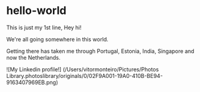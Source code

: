 # hello-world
This is just my 1st line, Hey hi!

We're all going somewhere in this world.

Getting there has taken me through Portugal, Estonia, India, Singapore and now the
Netherlands.

![My Linkedin profile!] (/Users/vitormonteiro/Pictures/Photos Library.photoslibrary/originals/0/02F9A001-19A0-410B-BE94-9163407969EB.png)
